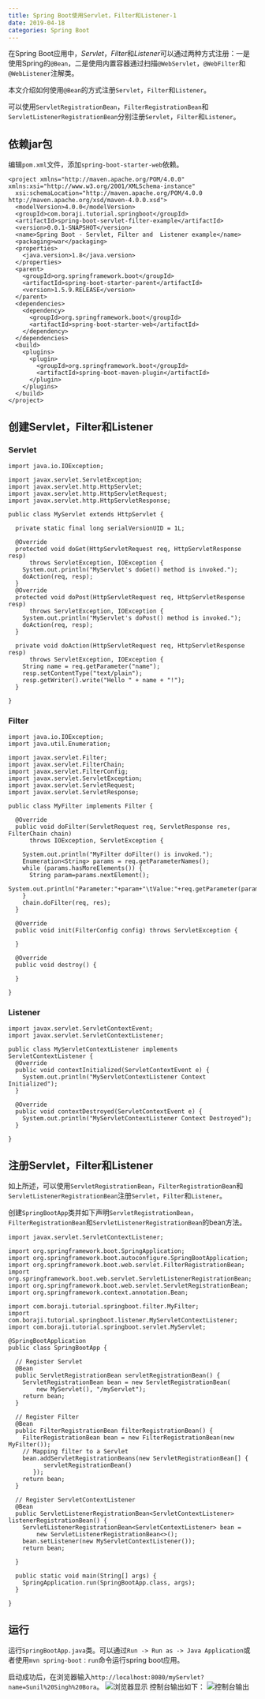 ```yaml
---
title: Spring Boot使用Servlet，Filter和Listener-1
date: 2019-04-18
categories: Spring Boot
---
```


在Spring Boot应用中，*Servlet*，*Filter*和*Listener*可以通过两种方式注册：一是使用Spring的`@Bean`，二是使用内置容器通过扫描`@WebServlet`，`@WebFilter`和`@WebListener`注解类。

本文介绍如何使用`@Bean`的方式注册`Servlet`，`Filter`和`Listener`。

可以使用`ServletRegistrationBean`，`FilterRegistrationBean`和`ServletListenerRegistrationBean`分别注册`Servlet`，`Filter`和`Listener`。

## 依赖jar包

编辑`pom.xml`文件，添加`spring-boot-starter-web`依赖。
```
<project xmlns="http://maven.apache.org/POM/4.0.0" xmlns:xsi="http://www.w3.org/2001/XMLSchema-instance"
  xsi:schemaLocation="http://maven.apache.org/POM/4.0.0 http://maven.apache.org/xsd/maven-4.0.0.xsd">
  <modelVersion>4.0.0</modelVersion>
  <groupId>com.boraji.tutorial.springboot</groupId>
  <artifactId>spring-boot-servlet-filter-example</artifactId>
  <version>0.0.1-SNAPSHOT</version>
  <name>Spring Boot - Servlet, Filter and  Listener example</name>
  <packaging>war</packaging>
  <properties>
    <java.version>1.8</java.version>
  </properties>
  <parent>
    <groupId>org.springframework.boot</groupId>
    <artifactId>spring-boot-starter-parent</artifactId>
    <version>1.5.9.RELEASE</version>
  </parent>
  <dependencies>
    <dependency>
      <groupId>org.springframework.boot</groupId>
      <artifactId>spring-boot-starter-web</artifactId>
    </dependency>
  </dependencies>
  <build>
    <plugins>
      <plugin>
        <groupId>org.springframework.boot</groupId>
        <artifactId>spring-boot-maven-plugin</artifactId>
      </plugin>
    </plugins>
  </build>
</project>
```

## 创建Servlet，Filter和Listener

### Servlet
```
import java.io.IOException;

import javax.servlet.ServletException;
import javax.servlet.http.HttpServlet;
import javax.servlet.http.HttpServletRequest;
import javax.servlet.http.HttpServletResponse;

public class MyServlet extends HttpServlet {

  private static final long serialVersionUID = 1L;

  @Override
  protected void doGet(HttpServletRequest req, HttpServletResponse resp)
      throws ServletException, IOException {
    System.out.println("MyServlet's doGet() method is invoked.");
    doAction(req, resp);
  }
  @Override
  protected void doPost(HttpServletRequest req, HttpServletResponse resp)
      throws ServletException, IOException {
    System.out.println("MyServlet's doPost() method is invoked.");
    doAction(req, resp);
  }
  
  private void doAction(HttpServletRequest req, HttpServletResponse resp)
      throws ServletException, IOException {
    String name = req.getParameter("name");
    resp.setContentType("text/plain");
    resp.getWriter().write("Hello " + name + "!");
  }
  
}
```

### Filter
```
import java.io.IOException;
import java.util.Enumeration;

import javax.servlet.Filter;
import javax.servlet.FilterChain;
import javax.servlet.FilterConfig;
import javax.servlet.ServletException;
import javax.servlet.ServletRequest;
import javax.servlet.ServletResponse;

public class MyFilter implements Filter {

  @Override
  public void doFilter(ServletRequest req, ServletResponse res, FilterChain chain)
      throws IOException, ServletException {
    
    System.out.println("MyFilter doFilter() is invoked.");
    Enumeration<String> params = req.getParameterNames();
    while (params.hasMoreElements()) {
      String param=params.nextElement();
      System.out.println("Parameter:"+param+"\tValue:"+req.getParameter(param));
    }
    chain.doFilter(req, res);
  }

  @Override
  public void init(FilterConfig config) throws ServletException {
    
  }

  @Override
  public void destroy() {

  }

}
```

### Listener
```
import javax.servlet.ServletContextEvent;
import javax.servlet.ServletContextListener;

public class MyServletContextListener implements ServletContextListener {
  @Override
  public void contextInitialized(ServletContextEvent e) {
    System.out.println("MyServletContextListener Context Initialized");
  }

  @Override
  public void contextDestroyed(ServletContextEvent e) {
    System.out.println("MyServletContextListener Context Destroyed");
  }

}
```

## 注册Servlet，Filter和Listener

如上所述，可以使用`ServletRegistrationBean`，`FilterRegistrationBean`和`ServletListenerRegistrationBean`注册`Servlet`，`Filter`和`Listener`。

创建`SpringBootApp`类并如下声明`ServletRegistrationBean`，`FilterRegistrationBean`和`ServletListenerRegistrationBean`的bean方法。
```
import javax.servlet.ServletContextListener;

import org.springframework.boot.SpringApplication;
import org.springframework.boot.autoconfigure.SpringBootApplication;
import org.springframework.boot.web.servlet.FilterRegistrationBean;
import org.springframework.boot.web.servlet.ServletListenerRegistrationBean;
import org.springframework.boot.web.servlet.ServletRegistrationBean;
import org.springframework.context.annotation.Bean;

import com.boraji.tutorial.springboot.filter.MyFilter;
import com.boraji.tutorial.springboot.listener.MyServletContextListener;
import com.boraji.tutorial.springboot.servlet.MyServlet;

@SpringBootApplication
public class SpringBootApp {

  // Register Servlet
  @Bean
  public ServletRegistrationBean servletRegistrationBean() {
    ServletRegistrationBean bean = new ServletRegistrationBean(
        new MyServlet(), "/myServlet");
    return bean;
  }

  // Register Filter
  @Bean
  public FilterRegistrationBean filterRegistrationBean() {
    FilterRegistrationBean bean = new FilterRegistrationBean(new MyFilter());
    // Mapping filter to a Servlet
    bean.addServletRegistrationBeans(new ServletRegistrationBean[] {
          servletRegistrationBean() 
       });
    return bean;
  }

  // Register ServletContextListener
  @Bean
  public ServletListenerRegistrationBean<ServletContextListener> listenerRegistrationBean() {
    ServletListenerRegistrationBean<ServletContextListener> bean = 
        new ServletListenerRegistrationBean<>();
    bean.setListener(new MyServletContextListener());
    return bean;

  }

  public static void main(String[] args) {
    SpringApplication.run(SpringBootApp.class, args);
  }

}
```

## 运行

运行`SpringBootApp.java`类。可以通过`Run -> Run as -> Java Application`或者使用`mvn spring-boot：run`命令运行spring boot应用。

启动成功后，在浏览器输入`http://localhost:8080/myServlet?name=Sunil%20Singh%20Bora`。
![浏览器显示](https://upload-images.jianshu.io/upload_images/292448-37a4f186f1819b84.png?imageMogr2/auto-orient/strip%7CimageView2/2/w/1240)
控制台输出如下：
![控制台输出](https://upload-images.jianshu.io/upload_images/292448-1e79d010cd5b5e87.png?imageMogr2/auto-orient/strip%7CimageView2/2/w/1240)

